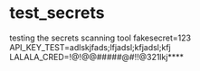 # test_secrets
testing the secrets scanning tool
fakesecret=123
API_KEY_TEST=adlskjfads;lfjadsl;kfjadsl;kfj
LALALA_CRED=!@!@@#####@#!!@321lkj****
